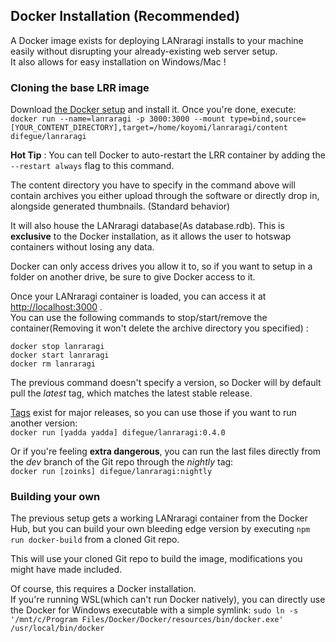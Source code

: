 ## Docker Installation (Recommended)

A Docker image exists for deploying LANraragi installs to your machine easily without disrupting your already-existing web server setup.  
It also allows for easy installation on Windows/Mac !  

### Cloning the base LRR image

Download [the Docker setup](https://www.docker.com/products/docker) and install it. Once you're done, execute:  
``
docker run --name=lanraragi -p 3000:3000 --mount type=bind,source=[YOUR_CONTENT_DIRECTORY],target=/home/koyomi/lanraragi/content difegue/lanraragi
``  

**Hot Tip** : You can tell Docker to auto-restart the LRR container by adding the `--restart always` flag to this command.  

The content directory you have to specify in the command above will contain archives you either upload through the software or directly drop in, alongside generated thumbnails. (Standard behavior)

It will also house the LANraragi database(As database.rdb). This is **exclusive** to the Docker installation, as it allows the user to hotswap containers without losing any data.

Docker can only access drives you allow it to, so if you want to setup in a folder on another drive, be sure to give Docker access to it.  

Once your LANraragi container is loaded, you can access it at [http://localhost:3000](http://localhost:3000) .  
You can use the following commands to stop/start/remove the container(Removing it won't delete the archive directory you specified) : 
```
docker stop lanraragi
docker start lanraragi
docker rm lanraragi
```  
The previous command doesn't specify a version, so Docker will by default pull the _latest_ tag, which matches the latest stable release.  

[Tags](https://hub.docker.com/r/difegue/lanraragi/tags/) exist for major releases, so you can use those if you want to run another version:  
``
docker run [yadda yadda] difegue/lanraragi:0.4.0
``  

Or if you're feeling **extra dangerous**, you can run the last files directly from the _dev_ branch of the Git repo through the _nightly_ tag:  
``
docker run [zoinks] difegue/lanraragi:nightly
``


### Building your own

The previous setup gets a working LANraragi container from the Docker Hub, but you can build your own bleeding edge version by executing ``npm run docker-build``  from a cloned Git repo.  

This will use your cloned Git repo to build the image, modifications you might have made included.  

Of course, this requires a Docker installation.  
If you're running WSL(which can't run Docker natively), you can directly use the Docker for Windows executable with a simple symlink: 
`sudo ln -s '/mnt/c/Program Files/Docker/Docker/resources/bin/docker.exe' /usr/local/bin/docker`